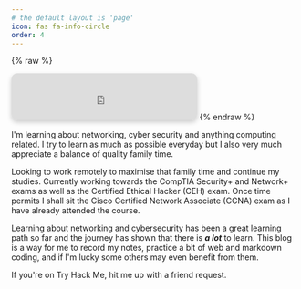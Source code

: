 ```yaml
---
# the default layout is 'page'
icon: fas fa-info-circle
order: 4
---
```


{% raw %}
  <iframe
    src="https://tryhackme.com/api/v2/badges/public-profile?userPublicId=2634564"
    width="326"
    height="82"
    frameborder="0"
    scrolling="no"
    style="border-radius: 10px; box-shadow: 0px 4px 8px rgba(0, 0, 0, 0.2);">
  </iframe>
{% endraw %}

I'm learning about networking, cyber security and anything computing related. I
try to learn as much as possible everyday but I also very much appreciate a
balance of quality family time. 

Looking to work remotely to maximise that family time and continue my studies.
Currently working towards the CompTIA Security+ and Network+ exams as well as
the Certified Ethical Hacker (CEH) exam. Once time permits I shall sit the Cisco
Certified Network Associate (CCNA) exam as I have already attended the course.

Learning about networking and cybersecurity has been a great learning path so
far and the journey has shown that there is ***a lot*** to learn. This blog is a
way for me to record my notes, practice a bit of web and markdown coding, and if
I'm lucky some others may even benefit from them. 

If you're on Try Hack Me, hit me up with a friend request.
<!-- > Add Markdown syntax content to file `_tabs/about.md`{: .filepath } and it will show up on this page. -->
<!-- {: .prompt-tip } -->
